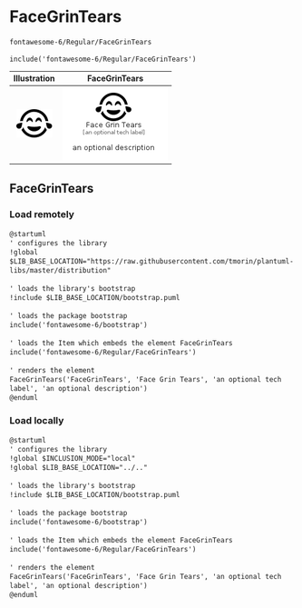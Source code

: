 # FaceGrinTears


```text
fontawesome-6/Regular/FaceGrinTears
```

```text
include('fontawesome-6/Regular/FaceGrinTears')
```



| Illustration | FaceGrinTears |
| :---: | :---: |
| ![illustration for Illustration](../../fontawesome-6/Regular/FaceGrinTears.png) | ![illustration for FaceGrinTears](../../fontawesome-6/Regular/FaceGrinTears.Local.png) |




## FaceGrinTears

### Load remotely
```plantuml
@startuml
' configures the library
!global $LIB_BASE_LOCATION="https://raw.githubusercontent.com/tmorin/plantuml-libs/master/distribution"

' loads the library's bootstrap
!include $LIB_BASE_LOCATION/bootstrap.puml

' loads the package bootstrap
include('fontawesome-6/bootstrap')

' loads the Item which embeds the element FaceGrinTears
include('fontawesome-6/Regular/FaceGrinTears')

' renders the element
FaceGrinTears('FaceGrinTears', 'Face Grin Tears', 'an optional tech label', 'an optional description')
@enduml
```

### Load locally
```plantuml
@startuml
' configures the library
!global $INCLUSION_MODE="local"
!global $LIB_BASE_LOCATION="../.."

' loads the library's bootstrap
!include $LIB_BASE_LOCATION/bootstrap.puml

' loads the package bootstrap
include('fontawesome-6/bootstrap')

' loads the Item which embeds the element FaceGrinTears
include('fontawesome-6/Regular/FaceGrinTears')

' renders the element
FaceGrinTears('FaceGrinTears', 'Face Grin Tears', 'an optional tech label', 'an optional description')
@enduml
```

